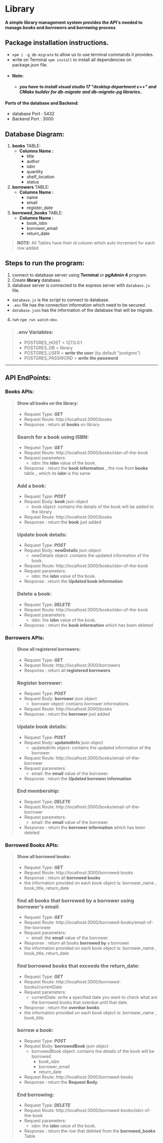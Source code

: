 # Library
**A simple library management system provides the API's needed to manage _books_ and _borrowers_ and _borrowing_ process**



## Package installation instructions.
- `npm i -g db-migrate` to allow us to use terminal commands it provides.
- write on Terminal `npm install` to install all dependencies on package.json file.
- #### Note: 
  - ***you have to install visual studio 17 "desktop department c++" and CMake builder for db-migrate***
    ***and db-migrate-pg libraries.***. 

#### Ports of the database and Backend:
- database Port : 5432
- Backend Port : 3000

## Database Diagram:
1. **books** TABLE:
   - **Columns Name :**
     - title
     - author
     - isbn
     - quantity
     - shelf_location
     - status
3. **borrowers** TABLE:
   - **Columns Name :**
      - name
      - email
      - register_date
5. **borrowed_books** TABLE:
   - **Columns Name :**
      - book_isbn
      - borrower_email
      - return_date
> **NOTE:** All Tables have their _id_ column which auto increment for each row added

## Steps to run the program:
1. connect to database server using  **Terminal** or **pgAdmin 4** program.
2. Create **library** database.
3. database server is connected to the express server with `database.js` file.
  - `database.js` is the script to connect to database.
  - `.env` file has the connection information which need to be secured.
  - `database.json` has the information of the database that will be migrate.
4. run `npm run watch:dev`.
> ### .env Variables:
> - POSTGRES_HOST = 127.0.0.1
> - POSTGRES_DB = library
> - POSTGRES_USER = **_write the user_** (by default "postgres") 
> - POSTGRES_PASSWORD = **_write the password_**
-----------------------------------------------------------------------------------
## API EndPoints:

### Books APIs:
> #### Show all books on the library:
> - Request Type: **_GET_**
> - Request Route: http://localhost:3000/books
> - Response : return all **books** on library
> ### Search for a book using ISBN:
> - Request Type: **_GET_**
> - Request Route: http://localhost:3000/books/isbn-of-the-book
> - Request parameters:
>    - isbn: the **isbn** value of the book.
> - Response : return the **book information** _ the row from **books** table _ which its **isbn** is the same
> ### Add a book:
> - Request Type: **_POST_**
> - Request Body: **book** json object
>    - book object: contains the details of the book will be added to the library
> - Request Route: http://localhost:3000/books
> - Response : return the **book** just added
> ### Update book details:
> - Request Type: **_POST_**
> - Request Body: **newDetails** json object
>    - newDetails object: contains the updated information of the book.
> - Request Route: http://localhost:3000/books/isbn-of-the-book
> - Request parameters:
>    - isbn: the **isbn** value of the book.
> - Response : return the **Updated book information**
> ### Delete a book:
> - Request Type: **_DELETE_**
> - Request Route: http://localhost:3000/books/isbn-of-the-book
> - Request parameters:
>    - isbn: the **isbn** value of the book.
> - Response : return the **book information** which has been deleted

### Borrowers APIs:
> #### Show all registered borrowers:
> - Request Type: **_GET_**
> - Request Route: http://localhost:3000/borrowers
> - Response : return all **registered borrowers**
> ### Register borrower:
> - Request Type: **_POST_**
> - Request Body: **borrower** json object
>    - borrower object: contains borrower informations
> - Request Route: http://localhost:3000/books
> - Response : return the **borrower** just added
> ### Update book details:
> - Request Type: **_POST_**
> - Request Body: **updatedInfo** json object
>    - updatedInfo object: contains the updated information of the borrower
> - Request Route: http://localhost:3000/books/email-of-the-borrower
> - Request parameters:
>    - email: the **email** value of the borrower.
> - Response : return the **Updated borrower information**
> ### End membership:
> - Request Type: **_DELETE_**
> - Request Route: http://localhost:3000/books/email-of-the-borrower
> - Request parameters:
>    - email: the **email** value of the borrower.
> - Response : return the **borrower information** which has been deleted

### Borrowed Books APIs:

> #### Show all borrowed books:
> - Request Type: **_GET_**
> - Request Route: http://localhost:3000/borrowed-books
> - Response : return all **borrowed books**
> - the information provided on each book object is: borrower_name , book_title, return_date
> ### find all books that borrowed by a borrower using borrower's email:
> - Request Type: **_GET_**
> - Request Route: http://localhost:3000/borrowed-books/email-of-the-borrower
> - Request parameters:
>    - email: the **email** value of the borrower.
> - Response : return all books **borrowed by** a borrower.
> - the information provided on each book object is: borrower_name , book_title, return_date
> ### find borrowed books that exceeds the return_date:
> - Request Type: **_GET_**
> - Request Route: http://localhost:3000/borrowed-books/currentDate
> - Request parameters:
>    - currentDate: write a specified date you want to check what are the borrowed books that overdue until that date.
> - Response : return the **overdue books**
> - the information provided on each book object is: borrower_name , book_title
> ### borrow a book:
> - Request Type: **_POST_**
> - Request Body: **borrowedBook** json object
>    - borrowedBook object: contains the details of the book will be borrowed
>       - book_isbn
>       - borrower_email
>       - return_date
> - Request Route: http://localhost:3000/borrowed-books
> - Response : return the **Request Body**.
> ### End borrowing:
> - Request Type: **_DELETE_**
> - Request Route: http://localhost:3000/borrowed-books/isbn-of-the-book
> - Request parameters:
>    - isbn: the **isbn** value of the book.
> - Response : return the row that deleted from the **borrowed_books** Table


